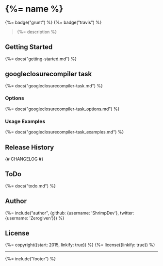 # {%= name %}
{%= badge("grunt") %} {%= badge("travis") %}

> {%= description %}

<!-- toc -->

## Getting Started
{%= docs("getting-started.md") %}

## googleclosurecompiler task
{%= docs("googleclosurecompiler-task.md") %}

### Options
{%= docs("googleclosurecompiler-task_options.md") %}

### Usage Examples
{%= docs("googleclosurecompiler-task_examples.md") %}

## Release History
{# CHANGELOG #}

## ToDo
{%= docs("todo.md") %}

## Author
{%= include("author", {github: {username: 'ShrimpDev'}, twitter: {username: 'Zerogiven'}}) %}

## License
{%= copyright({start: 2015, linkify: true}) %}
{%= license({linkify: true}) %}

***

{%= include("footer") %}
